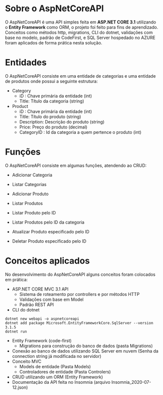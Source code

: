 # Sobre o AspNetCoreAPI

O AspNetCoreAPI é uma API simples feita em **ASP.NET CORE 3.1** utilizando o **Entity Framework** como ORM, o projeto foi feito para fins de aprendizado. Conceitos como métodos http, migrations, CLI do dotnet, validações com base no modelo, padrão de CodeFirst, e SQL Server hospedado no AZURE foram aplicados de forma prática nesta solução.

# Entidades
O AspNetCoreAPI consiste em uma entidade de categorias e uma entidade de produtos onde possui a seguinte estrutura:

 - Category
	 - iD : Chave primária da entidade (int)
	 - Title: Título da categoria (string)
 - Product
	 - iD : Chave primária da entidade (int)
	 - Title: Título do produto (string)
	 - Description: Descrição do produto (string)
	 - Price: Preço do produto (decimal)
	 - CategoryID : Id da categoria a quem pertence o produto (int)

# Funções
O AspNetCoreAPI consiste em algumas funções, atendendo ao CRUD:

 - Adicionar Categoria
 - Listar Categorias

 - Adicionar Produto
 - Listar Produtos
 - Listar Produto pelo ID
 - Listar Produtos pelo ID da categoria
 - Atualizar Produto especificado pelo ID
 - Deletar Produto especificado pelo ID

# Conceitos aplicados
No desenvolvimento do AspNetCoreAPI alguns conceitos foram colocados em prática:
	
 - ASP.NET CORE MVC 3.1 API
 	- Sistema de roteamento por controllers e por métodos HTTP
	- Validações com base em Model
	- Padrão REST API
- CLI do dotnet
```dotnet
dotnet new webapi -o aspnetcoreapi
dotnet add package Microsoft.EntityFrameworkCore.SqlServer --version 3.1.5
dotnet run
```
 - Entity Framework (code-first)
 	- Migrations para construção do banco de dados (pasta Migrations)
 - Conexão ao banco de dados utilizando SQL Server em nuvem (Senha da connection string já modificada no servidor)
 - Conceito MVC
 	- Models de entidade (Pasta Models)
 	- Controladores de entidade (Pasta Controlers)
 - CRUD utilizando um ORM (Entity Framework)
 - Documentação da API feita no Insomnia (arquivo Insomnia_2020-07-12.json)


